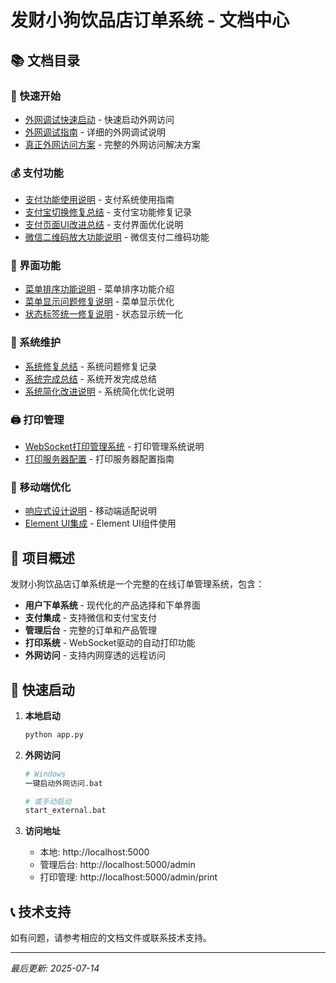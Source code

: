 # 发财小狗饮品店订单系统 - 文档中心

## 📚 文档目录

### 🚀 快速开始
- [外网调试快速启动](外网调试快速启动.md) - 快速启动外网访问
- [外网调试指南](外网调试指南.md) - 详细的外网调试说明
- [真正外网访问方案](真正外网访问方案.md) - 完整的外网访问解决方案

### 💰 支付功能
- [支付功能使用说明](支付功能使用说明.md) - 支付系统使用指南
- [支付宝切换修复总结](支付宝切换修复总结.md) - 支付宝功能修复记录
- [支付页面UI改进总结](支付页面UI改进总结.md) - 支付界面优化说明
- [微信二维码放大功能说明](微信二维码放大功能说明.md) - 微信支付二维码功能

### 🎨 界面功能
- [菜单排序功能说明](菜单排序功能说明.md) - 菜单排序功能介绍
- [菜单显示问题修复说明](菜单显示问题修复说明.md) - 菜单显示优化
- [状态标签统一修复说明](状态标签统一修复说明.md) - 状态显示统一化

### 🔧 系统维护
- [系统修复总结](系统修复总结.md) - 系统问题修复记录
- [系统完成总结](系统完成总结.md) - 系统开发完成总结
- [系统简化改进说明](系统简化改进说明.md) - 系统简化优化说明

### 🖨️ 打印管理
- [WebSocket打印管理系统](websocket-print-system.md) - 打印管理系统说明
- [打印服务器配置](print-server-config.md) - 打印服务器配置指南

### 📱 移动端优化
- [响应式设计说明](responsive-design.md) - 移动端适配说明
- [Element UI集成](element-ui-integration.md) - Element UI组件使用

## 🎯 项目概述

发财小狗饮品店订单系统是一个完整的在线订单管理系统，包含：

- **用户下单系统** - 现代化的产品选择和下单界面
- **支付集成** - 支持微信和支付宝支付
- **管理后台** - 完整的订单和产品管理
- **打印系统** - WebSocket驱动的自动打印功能
- **外网访问** - 支持内网穿透的远程访问

## 🚀 快速启动

1. **本地启动**
   ```bash
   python app.py
   ```

2. **外网访问**
   ```bash
   # Windows
   一键启动外网访问.bat
   
   # 或手动启动
   start_external.bat
   ```

3. **访问地址**
   - 本地: http://localhost:5000
   - 管理后台: http://localhost:5000/admin
   - 打印管理: http://localhost:5000/admin/print

## 📞 技术支持

如有问题，请参考相应的文档文件或联系技术支持。

---

*最后更新: 2025-07-14*
